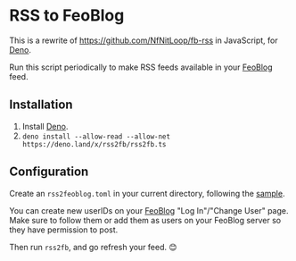 RSS to FeoBlog
==============

This is a rewrite of <https://github.com/NfNitLoop/fb-rss> in JavaScript, for [Deno].

Run this script periodically to make RSS feeds available in your [FeoBlog] feed.

Installation
------------

1. Install [Deno].
2. `deno install --allow-read --allow-net https://deno.land/x/rss2fb/rss2fb.ts`

Configuration
-------------

Create an `rss2feoblog.toml` in your current directory, following the [sample].

You can create new userIDs on your [FeoBlog] "Log In"/"Change User" page. Make
sure to follow them or add them as users on your FeoBlog server so they have
permission to post.

Then run `rss2fb`, and go refresh your feed. 😊


[Deno]: https://deno.land/
[FeoBlog]: https://github.com/NfNitLoop/feoblog
[sample]: ./rss2feoblog.toml.sample
